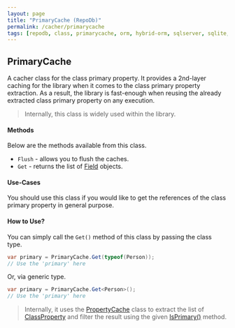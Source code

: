 ```yaml
---
layout: page
title: "PrimaryCache (RepoDb)"
permalink: /cacher/primarycache
tags: [repodb, class, primarycache, orm, hybrid-orm, sqlserver, sqlite, mysql, postgresql]
---
```


## PrimaryCache

A cacher class for the class primary property. It provides a 2nd-layer caching for the library when it comes to the class primary property extraction. As a result, the library is fast-enough when reusing the already extracted class primary property on any execution.

> Internally, this class is widely used within the library.

#### Methods

Below are the methods available from this class.

- `Flush` - allows you to flush the caches.
- `Get` - returns the list of [Field](/class/field) objects.

#### Use-Cases

You should use this class if you would like to get the references of the class primary property in general purpose.

#### How to Use?

You can simply call the `Get()` method of this class by passing the class type.

```csharp
var primary = PrimaryCache.Get(typeof(Person));
// Use the 'primary' here
```

Or, via generic type.

```csharp
var primary = PrimaryCache.Get<Person>();
// Use the 'primary' here
```

> Internally, it uses the [PropertyCache](/cacher/propertycache) class to extract the list of [ClassProperty](/class/classproperty) and filter the result using the given [IsPrimary()](/class/classproperty#isprimary) method.